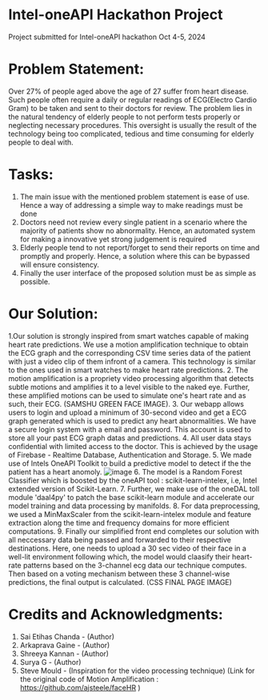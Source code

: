 # Intel-oneAPI Hackathon Project
Project submitted for Intel-oneAPI hackathon
Oct 4-5, 2024

# Problem Statement:
Over 27% of people aged above the age of 27 suffer from heart disease. Such people often require a daily or regular readings of ECG(Electro Cardio Gram) to be taken and sent to their doctors for review. The problem lies in the natural tendency of elderly people to not perform tests properly or neglecting necessary procedures. This oversight is usually the result of the technology being too complicated, tedious and time consuming for elderly people to deal with.

# Tasks:
1. The main issue with the mentioned problem statement is ease of use. Hence a way of addressing a simple way to make readings must be done
2. Doctors need not review every single patient in a scenario where the majority of patients show no abnormality. Hence, an automated system for making a innovative yet strong judgement is required
3. Elderly people tend to not report/forget to send their reports on time and promptly and properly. Hence, a solution where this can be bypassed will ensure consistency.
4. Finally the user interface of the proposed solution must be as simple as possible.

# Our Solution:
1.Our solution is strongly inspired from smart watches capable of making heart rate predictions. We use a motion amplification technique to obtain the ECG graph and the corresponding CSV time series data of the patient with just a video clip of them infront of a camera. This technology is similar to the ones used in smart watches to make heart rate predictions.
2. The motion amplification is a propriety video processing algorithm that detects subtle motions and amplifies it to a level visible to the naked eye. Further, these amplified motions can be used to simulate one's heart rate and as such, their ECG.
(SAMSHU GREEN FACE IMAGE).
3. Our webapp allows users to login  and upload a minimum of 30-second video and get a ECG graph generated which is used to predict any heart abnormalities. We have a secure login system with a email and password. This account is used to store all your past ECG graph datas and predictions.
4. All user data stays confidential with limited access to the doctor. This is achieved by the usage of Firebase - Realtime Database, Authentication and Storage.
5. We made use of Intels OneAPI Toolkit to build a predictive model to detect if the the patient has a heart anomoly.
  ![image](https://github.com/user-attachments/assets/a477a3b9-a18e-4e3a-9032-154ea8b685d2)
6. The model is a Random Forest Classifier which is boosted by the oneAPI tool : scikit-learn-intelex, i.e, Intel extended version of Scikit-Learn.
7. Further, we make use of the oneDAL toll module 'daal4py' to patch the base scikit-learn module and accelerate our model training and data processing by manifolds.
8. For data preprocessing, we used a MinMaxScaler from the scikit-learn-intelex module  and feature extraction along the time and frequency domains for more efficient computations.
9. Finally our simplified front end completes our solution with all neccessary data being passed and forwarded to their respective destinations. Here, one needs to upload a 30 sec video of their face in a well-lit environment following which, the model would claasify their heart-rate patterns based on the 3-channel ecg data our technique computes. Then based on a voting mechanism between these 3 channel-wise predictions, the final output is calculated.
(CSS FINAL PAGE IMAGE)

# Credits and Acknowledgments:
1. Sai Etihas Chanda - (Author)
2. Arkaprava Gaine - (Author)
3. Shreeya Kannan - (Author)
4. Surya G - (Author)
5. Steve Mould - (Inspiration for the video processing technique)
                (Link for the original code of Motion Amplification : https://github.com/ajsteele/faceHR )
